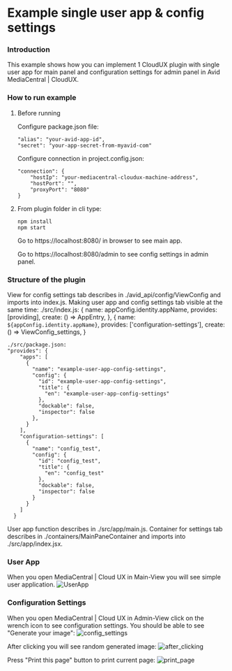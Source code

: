 # Example single user app & config settings


### Introduction
This example shows how you can implement 1 CloudUX plugin with single user app for main panel and configuration settings for admin panel in Avid MediaCentral | CloudUX.

### How to run example

1. Before running 

	Configure package.json file:
	
	```text
	"alias": "your-avid-app-id",
    "secret": "your-app-secret-from-myavid-com"
    ```
	
	Configure connection in project.config.json:
	
	```text
	"connection": {
	    "hostIp": "your-mediacentral-cloudux-machine-address",
		"hostPort": "",
		"proxyPort": "8080"
	}
	```
	  
2. From plugin folder in cli type:
    
    ```text
	npm install
	npm start
	```
	Go to https://localhost:8080/ in browser to see main app.
	
	Go to https://localhost:8080/admin to see config settings in admin panel.
	

### Structure of the plugin

View for config settings tab describes in ./avid_api/config/ViewConfig and imports into index.js.
Making user app and config settings tab visible at the same time:
	./src/index.js:
	{
        name: appConfig.identity.appName,
        provides: [providing],
        create: () => AppEntry,
    },
    {
        name: `${appConfig.identity.appName}`,
        provides: ['configuration-settings'],
        create: () => ViewConfig_settings,
    }
	
	./src/package.json:
	"provides": {
        "apps": [
          {
            "name": "example-user-app-config-settings",
            "config": {
              "id": "example-user-app-config-settings",
              "title": {
                "en": "example-user-app-config-settings"
              },
              "dockable": false,
              "inspector": false
            },
          }
        ],
        "configuration-settings": [
          {
            "name": "config_test",
            "config": {
              "id": "config_test",
              "title": {
                "en": "config_test"
              },
              "dockable": false,
              "inspector": false
            }
          }
        ]
      }
	  
User app function describes in ./src/app/main.js. Container for settings tab describes in ./containers/MainPaneContainer and imports into ./src/app/index.jsx.


### User App
When you open MediaCentral | Cloud UX in Main-View you will see simple user application.
![UserApp](/uploads/ed71e7d9484bd85edccaf081a5ac6411/UserApp.PNG)


### Configuration Settings
When you open MediaCentral | Cloud UX in Admin-View click on the wrench icon to see configuration settings. You should be able to see "Generate your image":
![config_settings](/uploads/c0dac0ab771ae719d3070a2985c82e55/config_settings.PNG)

After clicking you will see random generated image:
![after_clicking](/uploads/4effd63a7a3dafe608ccc35083f66f42/after_clicking.PNG)

Press "Print this page" button to print current page:
![print_page](/uploads/250840c5a14ae22673c1caae20a4bf7f/print_page.PNG)

